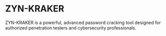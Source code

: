 # ZYN-KRAKER
ZYN-KRAKER is a powerful, advanced password cracking tool designed for authorized penetration testers and cybersecurity professionals. 
